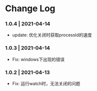 # Change Log

### 1.0.4 | 2021-04-14
* update: 优化关闭时获取processId的速度

### 1.0.3 | 2021-04-14
* Fix: windows下出现的错误

### 1.0.2 | 2021-04-13
* Fix: 运行watch时，无法关闭的问题
